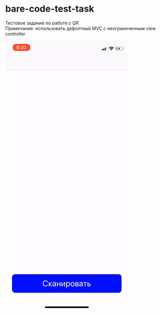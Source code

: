 # bare-code-test-task

Тестовое задание по работе с QR  
Примечание: использовать дефолтный MVC с неограниченным view controller 

![](bare-code.gif)
